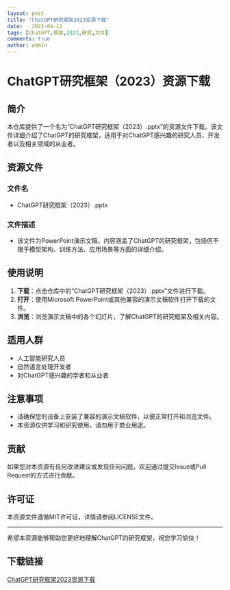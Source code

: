 ```yaml
---
layout: post
title: "ChatGPT研究框架2023资源下载"
date:   2022-04-12
tags: [ChatGPT,框架,2023,研究,文件]
comments: true
author: admin
---
```

# ChatGPT研究框架（2023）资源下载

## 简介

本仓库提供了一个名为“ChatGPT研究框架（2023）.pptx”的资源文件下载。该文件详细介绍了ChatGPT的研究框架，适用于对ChatGPT感兴趣的研究人员、开发者以及相关领域的从业者。

## 资源文件

### 文件名
- ChatGPT研究框架（2023）.pptx

### 文件描述
- 该文件为PowerPoint演示文稿，内容涵盖了ChatGPT的研究框架，包括但不限于模型架构、训练方法、应用场景等方面的详细介绍。

## 使用说明

1. **下载**：点击仓库中的“ChatGPT研究框架（2023）.pptx”文件进行下载。
2. **打开**：使用Microsoft PowerPoint或其他兼容的演示文稿软件打开下载的文件。
3. **浏览**：浏览演示文稿中的各个幻灯片，了解ChatGPT的研究框架及相关内容。

## 适用人群

- 人工智能研究人员
- 自然语言处理开发者
- 对ChatGPT感兴趣的学者和从业者

## 注意事项

- 请确保您的设备上安装了兼容的演示文稿软件，以便正常打开和浏览文件。
- 本资源仅供学习和研究使用，请勿用于商业用途。

## 贡献

如果您对本资源有任何改进建议或发现任何问题，欢迎通过提交Issue或Pull Request的方式进行贡献。

## 许可证

本资源文件遵循MIT许可证，详情请参阅LICENSE文件。

---

希望本资源能够帮助您更好地理解ChatGPT的研究框架，祝您学习愉快！

## 下载链接

[ChatGPT研究框架2023资源下载](https://pan.quark.cn/s/49b6f187ae20)